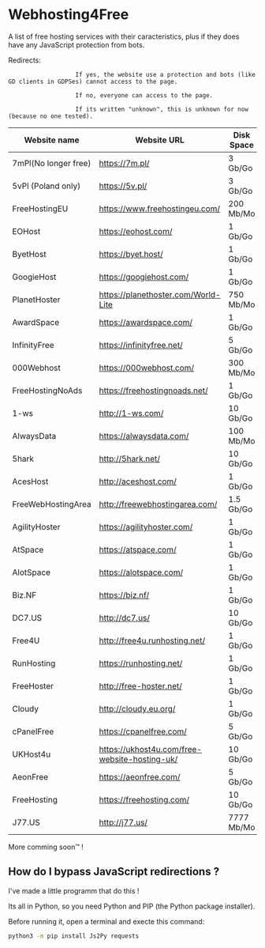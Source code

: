 # Webhosting4Free

A list of free hosting services with their caracteristics, plus if they does have any JavaScript protection from bots.

Redirects:          

                       If yes, the website use a protection and bots (like GD clients in GDPSes) cannot access to the page.

                       If no, everyone can access to the page.
                       
                       If its written "unknown", this is unknown for now (because no one tested).
                       

|    Website name    |    Website URL                               |    Disk Space    |Bandwidth / month|    My rating     |Redirects|
|--------------------|----------------------------------------------|------------------|-----------------|------------------|---------|
|7mPl(No longer free)|https://7m.pl/                                |3 Gb/Go           |Unlimited        |2/10              |No       |
|5vPl (Poland only)  |https://5v.pl/                                |3 Gb/Go           |Unlimited        |3/10              |No       |
|FreeHostingEU       |https://www.freehostingeu.com/                |200 Mb/Mo         |4 Gb/Go          |4/10              |No       |
|EOHost              |https://eohost.com/                           |1 Gb/Go           |5 Gb/Go          |5/10              |No       |
|ByetHost            |https://byet.host/                            |1 Gb/Go           |50 Gb/Go         |6/10              |Yes      |
|GoogieHost          |https://googiehost.com/                       |1 Gb/Go           |100 Gb/Go        |6/10              |Unknown  |
|PlanetHoster        |https://planethoster.com/World-Lite           |750 Mb/Mo         |Unlimited        |4/10              |Unknown  |
|AwardSpace          |https://awardspace.com/                       |1 Gb/Go           |5 Gb/Go          |5/10              |No       |
|InfinityFree        |https://infinityfree.net/                     |5 Gb/Go           |Unlimited        |7/10              |Yes      |
|000Webhost          |https://000webhost.com/                       |300 Mb/Mo         |3 Gb/Go          |5/10              |No       |
|FreeHostingNoAds    |https://freehostingnoads.net/                 |1 Gb/Go           |5 Gb/Go          |5/10              |No       |
|1-ws                |http://1-ws.com/                              |10 Gb/Go          |Unlimited        |6/10              |Yes      |
|AlwaysData          |https://alwaysdata.com/                       |100 Mb/Mo         |Unlimited        |7/10              |No       |
|5hark               |http://5hark.net/                             |10 Gb/Go          |100 Gb/Go        |6/10              |Yes      |
|AcesHost            |http://aceshost.com/                          |1 Gb/Go           |5 Gb/Go          |6/10              |No       |
|FreeWebHostingArea  |http://freewebhostingarea.com/                |1.5 Gb/Go         |Unlimited        |8/10              |No       |
|AgilityHoster       |https://agilityhoster.com/                    |1 Gb/Go           |5 Gb/Go          |6/10              |No       |
|AtSpace             |https://atspace.com/                          |1 Gb/Go           |Unlimited        |7/10              |No       |
|AlotSpace           |https://alotspace.com/                        |1 Gb/Go           |5 Gb/Go          |6/10              |No       |
|Biz.NF              |https://biz.nf/                               |1 Gb/Go           |5 Gb/Go          |6/10              |No       |
|DC7.US              |http://dc7.us/                                |10 Gb/Go          |100 Gb/Go        |7/10              |Yes      |
|Free4U              |http://free4u.runhosting.net/                 |1 Gb/Go           |5 Gb/Go          |6/10              |No       |
|RunHosting          |https://runhosting.net/                       |1 Gb/Go           |5 Gb/Go          |6/10              |No       |
|FreeHoster          |http://free-hoster.net/                       |1 Gb/Go           |50 Gb/Go         |6/10              |Yes      |
|Cloudy              |http://cloudy.eu.org/                         |1 Gb/Go           |10 Gb/Go         |5/10              |Yes      |
|cPanelFree          |https://cpanelfree.com/                       |5 Gb/Go           |Unlimited        |5/10              |Unknown  |
|UKHost4u            |https://ukhost4u.com/free-website-hosting-uk/ |10 Gb/Go          |256 Mb/Mo        |3/10              |Unknown  |
|AeonFree            |https://aeonfree.com/                         |5 Gb/Go           |Unlimited        |5/10              |Yes      |
|FreeHosting         |https://freehosting.com/                      |10 Gb/Go          |Unlimited        |5/10              |Unknown  |
|J77.US              |http://j77.us/                                |7777 Mb/Mo        |77777 Mo/Mb      |6/10              |Yes      |

More comming soon™ !

## How do I bypass JavaScript redirections ?

I've made a little programm that do this !

Its all in Python, so you need Python and PIP (the Python package installer).

Before running it, open a terminal and execte this command:

```bash
python3 -m pip install Js2Py requests
```
